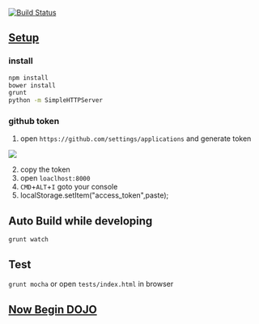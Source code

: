 [![Build Status](https://travis-ci.org/jcouyang/js-mvc-dojo.png)](https://travis-ci.org/jcouyang/js-mvc-dojo)

## [Setup]()

### install
```sh
npm install
bower install
grunt
python -m SimpleHTTPServer
```
### github token
1. open `https://github.com/settings/applications` and generate token

![](https://www.evernote.com/shard/s23/sh/364f34af-d819-4b4f-bbda-7bc176b90519/ae7b8773aa9089f7a1fcedb3c41df0bd/deep/0/Authorized-applications.png)

2. copy the token
3. open `loaclhost:8000`
4. `CMD`+`ALT`+`I` goto your console
5. localStorage.setItem("access_token",paste); <RETURN>

## Auto Build while developing
`grunt watch`

## Test
`grunt mocha` or open `tests/index.html` in browser

## [Now Begin DOJO](https://github.com/jcouyang/js-mvc-dojo/wiki)
